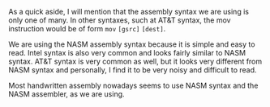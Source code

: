 As a quick aside, I will mention that the assembly syntax we are using is only one of many. In other syntaxes, such at AT&T syntax, the mov instruction would be of form ``mov`` ``[gsrc]`` ``[dest]``.

We are using the NASM assembly syntax because it is simple and easy to read. Intel syntax is also very common and looks fairly similar to NASM syntax. AT&T syntax is very common as well, but it looks very different from NASM syntax and personally, I find it to be very noisy and difficult to read.

Most handwritten assembly nowadays seems to use NASM syntax and the NASM assembler, as we are using.
